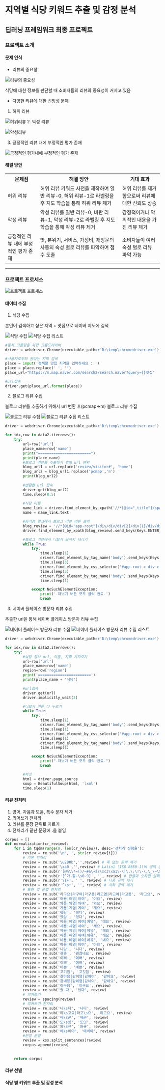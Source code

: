 # 지역별 식당 키워드 추출 및 감정 분석 
## 딥러닝 프레임워크 최종 프로젝트

### 프로젝트 소개
#### 문제 인식
+ 리뷰의 중요성

![리뷰의 중요성](https://user-images.githubusercontent.com/74261590/146880587-e1e6e809-f87f-4cc5-8d69-d864f62a8a94.png)

식당에 대한 정보를 판단할 때 소비자들의 리뷰의 중요성이 커지고 있음


+ 다양한 리뷰에 대한 신빙성 문제
1. 허위 리뷰

![허위리뷰](https://user-images.githubusercontent.com/74261590/146880675-d7f9cb5f-0bef-4d1a-a7ff-b642cb6622bf.jpg)
2. 악성 리뷰

![악성리뷰](https://user-images.githubusercontent.com/74261590/146880741-5cb74f3d-803f-4d38-b202-9a0900c894c2.jpg)

3. 긍정적인 리뷰 내에 부정적인 평가 존재

![긍정적인 평가내에 부정적인 평가 존재](https://user-images.githubusercontent.com/74261590/146880899-4ab216e7-f1be-4f32-b68b-50b976cc63f0.jpg)

#### 해결 방안
<table>
  <tr>
    <th>문제점</th>
    <th>해결 방안</th>
    <th>기대 효과</th>
  </tr>
 <tr>
    <td>허위 리뷰</td>
    <td>허위 리뷰 키워드 사전을 제작하여 일반 리뷰-0, 허위 리뷰-1로 라벨링을 후 지도 학습을 통해 허위 리뷰 제거</td>
    <td>허위 리뷰를 제거함으로써 리뷰에 대한 신뢰도 상승</td>
  </tr>
   <tr>
    <td>악성 리뷰</td>
    <td>악성 리뷰를 일반 리뷰-0, 비판 리뷰-1, 악성 리뷰-2로 라벨링 후 지도 학습을 통해 악성 리뷰 제거</td>
    <td>감정적이거나 악의적인 내용을 가진 리뷰 제거</td>
  </tr>
  <tr>
    <td>긍정적인 리뷰 내에 부정적인 평가 존재</td>
    <td>맛, 분위기, 서비스, 가성비, 재방문의사등의 속성 별로 리뷰를 파악하여 점수 도출</td>
    <td>소비자들이 여러 속성 별로 리뷰 파악 가능</td>
  </tr>
</table>

---------------------------------

### 프로젝트 프로세스

![프로젝트 프로세스](https://user-images.githubusercontent.com/74261590/146882619-75263567-6a35-45b4-bb68-ed2bc8acc5e5.jpg)

#### 데이터 수집
1. 식당 수집

본인이 검색하고 싶은 지역 + 맛집으로 네이버 지도에 검색

![식당 수집](https://user-images.githubusercontent.com/74261590/147182014-5b6ac26c-594c-4094-8b3f-34ae7dc0b90f.jpg)
![식당 수집 리스트](https://user-images.githubusercontent.com/74261590/147182301-2e7a8715-8db0-4f8a-b284-ff59c91379a5.jpg)
``` Python
#동적 크롤링을 위한 크롬드라이버
driver = webdriver.Chrome(executable_path=r'D:\temp\chromedriver.exe')

#사용자로부터 원하는 지역 검색
place = input('검색할 맛집 지역을 입력하세요 : ') 
place = place.replace(' ', '') 
place_url="https://m.map.naver.com/search2/search.naver?query={}맛집"

#url접속
driver.get(place_url.format(place))
```
2. 블로그 리뷰 수집

블로그 리뷰를 추출하기 위해서 url 변환 후(pcmap->m) 블로그 리뷰 수집

![블로그 리뷰 수집](https://user-images.githubusercontent.com/74261590/147184066-dacc130d-87a0-46a6-b892-468b189ff7ed.jpg)
![블로그 리뷰 수집 리스트](https://user-images.githubusercontent.com/74261590/147184111-ef835748-1106-41b2-8f0b-302a4fe634da.jpg)

``` Python
driver = webdriver.Chrome(executable_path=r'D:\temp\chromedriver.exe')

for idx,row in data2.iterrows():
    try:
        url=row['url']
        place_name=row['name']
        print("========================")
        print(place_name)
        #블로그 리뷰를 추출하기 위해 url 변환
        blog_url1 = url.replace('review/visitor#', 'home')
        blog_url2 = blog_url1.replace('pcmap','m')
        print(blog_url2)
        
        #변환한 url 접속
        driver.get(blog_url2)
        time.sleep(0.5)
        
        #식당 이름
        name_link = driver.find_element_by_xpath('//*[@id="_title"]/span[1]')
        name = name_link.text

        #음식점 링크에서 블로그 리뷰 버튼 클릭
        blog_review = '//*[@id="app-root"]/div/div/div[2]/div[1]/div/div/div[1]/div/span[3]/a'
        driver.find_element_by_xpath(blog_review).send_keys(Keys.ENTER)

        #블로그 리뷰에서 더보기 끝까지 내리기
        while True:
            try:
                time.sleep(1)
                driver.find_element_by_tag_name('body').send_keys(Keys.END)
                time.sleep(3)
                driver.find_element_by_css_selector('#app-root > div > div > div.place_detail_wrapper > div:nth-child(5) > div:nth-child(4) > div.place_section._31amG > div._2kAri > a').click()
                time.sleep(3)
                driver.find_element_by_tag_name('body').send_keys(Keys.END)
                time.sleep(1)

            except NoSuchElementException:
                print('-더보기 버튼 모두 클릭 완료-')
                break
```
3. 네이버 플레이스 방문자 리뷰 수집

추출한 url을 통해 네이버 플레이스 방문자 리뷰 수집

![네이버 플레이스 방문자 리뷰 수집](https://user-images.githubusercontent.com/74261590/147182539-c41d7c68-4db4-4e82-a1d4-154191dbe2e1.jpg)
![네이버 플레이스 방문자 리뷰 수집 리스트](https://user-images.githubusercontent.com/74261590/147182574-0fc5c30e-eebd-427b-b3e2-34705368f435.jpg)
``` Python
driver = webdriver.Chrome(executable_path=r'D:\temp\chromedriver.exe')

for idx,row in data2.iterrows():
    try:
        #식당 정보 url, 이름, 지역 가져오기
        url=row['url']
        place_name=row['name']
        region=row['region']
        print('========================')
        print(place_name + '식당')

        #url접속
        driver.get(url)
        driver.implicitly_wait(3)

        #더보기 버튼 다 누르기
        while True:
            try:
                time.sleep(1)
                driver.find_element_by_tag_name('body').send_keys(Keys.END)
                time.sleep(1)
                driver.find_element_by_css_selector('#app-root > div > div > div.place_detail_wrapper > div:nth-child(5) > div:nth-child(4) > div.place_section.cXO6M > div._2kAri > a').click()
                time.sleep(1)
                driver.find_element_by_tag_name('body').send_keys(Keys.END)
                time.sleep(1)

            except NoSuchElementException:
                print("-더보기 버튼 모두 클릭 완료-")
                break

        #파싱
        html = driver.page_source
        soup = BeautifulSoup(html, 'lxml')
        time.sleep(1)
```
#### 리뷰 전처리
1. 영어, 자음과 모음, 특수 문자 제거
2. 띄어쓰기 전처리
3. 리뷰를 문장 단위로 자르기
4. 전처리가 끝난 문장에 .을 붙임
``` Python
corpus = []
def normalization(cr_review):
    for i in tqdm(range(0, len(cr_review)), desc='전처리 진행율'):
        review = re.sub('\n','', str(cr_review[i]))
        # 기본 전처리
        review = re.sub('\u200b','',review) # 폭 없는 공백 제거
        review = re.sub('\xa0','',review) # Latin1 (ISO 8859-1)비 공백 공간 제거
        review = re.sub(r'[@%\\*=()/~#&\+á?\xc3\xa1\-\|\.\;\!\-\,\_\~\$\'\"\:]', '',review) # 여러 기호 제거
        review = re.sub(r'[^가-힣-\s0-9]', '', review) # 한글과 숫자만 살리고 제거
        review = re.sub(r'\s+', ' ', review) # 다중 공백 제거
        review = re.sub(r'^\s+', '', review) # 시작 공백 제거
        # 표현 및 문법 전처리
        review = re.sub('라구요|라구여|라구용|라고염|라고여|라고용', '라고요', review)
        review = re.sub('어용|어염|어여', '어요', review)
        review = re.sub('봐용|봐염|봐여', '봐요', review)
        review = re.sub('게용|게염|게여', '게요', review)
        review = re.sub('했당', '했다', review)
        review = re.sub('았당', '았다', review)
        review = re.sub('에용|에염|에여|예염', '에요', review)
        review = re.sub('세용|세염|세여', '세요', review)
        review = re.sub('께용|께염|께여|께유', '께요', review)
        review = re.sub('해용|해염|해여|해유', '해요', review)
        review = re.sub('네용|네염|네여|네유', '네요', review)
        review = re.sub('아용|아염|아여', '아요', review)
        review = re.sub('니당', '니다', review)
        review = re.sub('괜춘', '괜찮네요', review)
        review = re.sub('이뻐', '예뻐', review)
        review = re.sub('이쁘', '예쁘', review)
        review = re.sub('이쁜', '예쁜', review)
        review = re.sub('고기집', '고깃집', review)
        review = re.sub('같아용|같아염|같아여', '같아요', review)
        review = re.sub('같네용|같네염|같네여', '같네요', review)
        review = re.sub('이구용', '이구요', review)
        review = re.sub('었 따', '었다', review)
        # 띄어쓰기
        review = spacing(review)
        # 띄어쓰기 전처리
        review = re.sub('니\s다', '니다', review)
        review = re.sub('라\s고요|라고\s요', '라고요', review)
        review = re.sub('배\s곧', '배곧', review)
        review = re.sub('또\s잇', '또잇', review)
        review = re.sub('와\s규', '와규', review)
        review = re.sub('에\s비야', '에비야', review)
        #문장 분절
        review = kss.split_sentences(review)
        corpus.append(review)
        
        
    return corpus
```
#### 리뷰 선별
#### 식당 별 키워드 추출 및 감성 분석 
